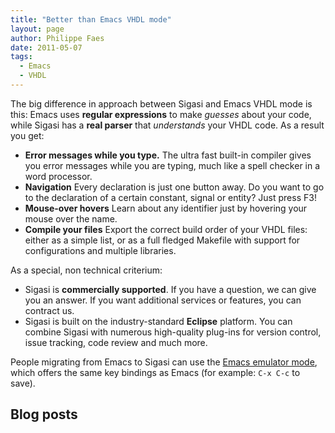 ```yaml
---
title: "Better than Emacs VHDL mode"
layout: page 
author: Philippe Faes
date: 2011-05-07
tags: 
  - Emacs
  - VHDL
---
```


The big difference in approach between Sigasi and Emacs VHDL mode is this:  Emacs uses **regular expressions** to make _guesses_ about your code, while Sigasi has a **real parser** that _understands_ your VHDL code. As a result you get:

* **Error messages while you type.** The ultra fast built-in compiler gives you error messages while you are typing, much like a spell checker in a word processor.
* **Navigation** Every declaration is just one button away. Do you want to go to the declaration of a certain constant, signal or entity? Just press F3!
* **Mouse-over hovers** Learn about any identifier just by hovering your mouse over the name.
* **Compile your files** Export the correct build order of your VHDL files: either as a simple list, or as a full fledged Makefile with support for configurations and multiple libraries.

As a special, non technical criterium:

* Sigasi is **commercially supported**. If you have a question, we can give you an answer. If you want additional services or features, you can contract us.
* Sigasi is built on the industry-standard **Eclipse** platform. You can combine Sigasi with numerous high-quality plug-ins for version control, issue tracking, code review and much more.

People migrating from Emacs to Sigasi can use the [Emacs emulator mode](/faq.html#Emacs), which offers the same key bindings as Emacs (for example: `C-x C-c` to save).

## Blog posts
